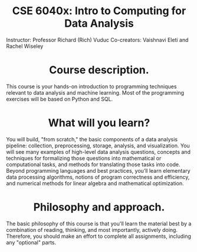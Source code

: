 <h1 align='center'>CSE 6040x: Intro to Computing for Data Analysis</h1>
Instructor: Professor Richard (Rich) Vuduc Co-creators: Vaishnavi Eleti and Rachel Wiseley

<h1 align='center'>Course description.</h1>
This course is your hands-on introduction to programming techniques relevant to data analysis and machine learning. Most of the programming exercises will be based on Python and SQL.

<h1 align='center'>What will you learn?</h1>
You will build, "from scratch," the basic components of a data analysis pipeline: collection, preprocessing, storage, analysis, and visualization. You will see many examples of high-level data analysis questions, concepts and techniques for formalizing those questions into mathematical or computational tasks, and methods for translating those tasks into code. Beyond programming languages and best practices, you’ll learn elementary data processing algorithms, notions of program correctness and efficiency, and numerical methods for linear algebra and mathematical optimization.

<h1 align='center'>Philosophy and approach.</h1>
The basic philosophy of this course is that you'll learn the material best by a combination of reading, thinking, and most importantly, actively doing. Therefore, you should make an effort to complete all assignments, including any "optional" parts.

